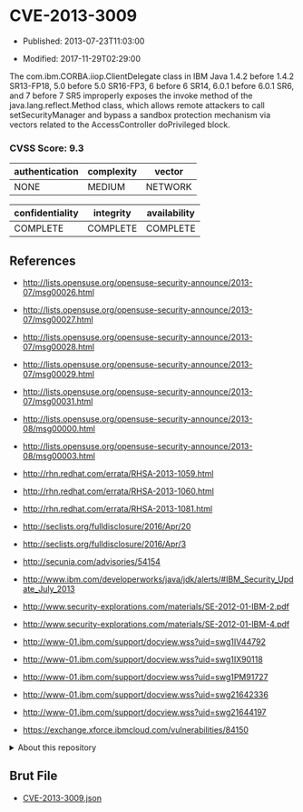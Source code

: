 # CVE-2013-3009

- Published: 2013-07-23T11:03:00

- Modified: 2017-11-29T02:29:00

The com.ibm.CORBA.iiop.ClientDelegate class in IBM Java 1.4.2 before 1.4.2 SR13-FP18, 5.0 before 5.0 SR16-FP3, 6 before 6 SR14, 6.0.1 before 6.0.1 SR6, and 7 before 7 SR5 improperly exposes the invoke method of the java.lang.reflect.Method class, which allows remote attackers to call setSecurityManager and bypass a sandbox protection mechanism via vectors related to the AccessController doPrivileged block.

### CVSS Score: **9.3**

| authentication | complexity | vector |
| --- | --- | --- |
| NONE | MEDIUM | NETWORK |

| confidentiality | integrity | availability |
| --- | --- | --- |
| COMPLETE | COMPLETE | COMPLETE |

## References

* http://lists.opensuse.org/opensuse-security-announce/2013-07/msg00026.html

* http://lists.opensuse.org/opensuse-security-announce/2013-07/msg00027.html

* http://lists.opensuse.org/opensuse-security-announce/2013-07/msg00028.html

* http://lists.opensuse.org/opensuse-security-announce/2013-07/msg00029.html

* http://lists.opensuse.org/opensuse-security-announce/2013-07/msg00031.html

* http://lists.opensuse.org/opensuse-security-announce/2013-08/msg00000.html

* http://lists.opensuse.org/opensuse-security-announce/2013-08/msg00003.html

* http://rhn.redhat.com/errata/RHSA-2013-1059.html

* http://rhn.redhat.com/errata/RHSA-2013-1060.html

* http://rhn.redhat.com/errata/RHSA-2013-1081.html

* http://seclists.org/fulldisclosure/2016/Apr/20

* http://seclists.org/fulldisclosure/2016/Apr/3

* http://secunia.com/advisories/54154

* http://www.ibm.com/developerworks/java/jdk/alerts/#IBM_Security_Update_July_2013

* http://www.security-explorations.com/materials/SE-2012-01-IBM-2.pdf

* http://www.security-explorations.com/materials/SE-2012-01-IBM-4.pdf

* http://www-01.ibm.com/support/docview.wss?uid=swg1IV44792

* http://www-01.ibm.com/support/docview.wss?uid=swg1IX90118

* http://www-01.ibm.com/support/docview.wss?uid=swg1PM91727

* http://www-01.ibm.com/support/docview.wss?uid=swg21642336

* http://www-01.ibm.com/support/docview.wss?uid=swg21644197

* https://exchange.xforce.ibmcloud.com/vulnerabilities/84150

<details>
<summary>About this repository</summary> 

  This repository is part of the project [Live Hack CVE](https://github.com/Live-Hack-CVE). Main website can be found [www.live-hack.org](https://www.live-hack.org) 
  
  Made by [Sn0wAlice](https://github.com/Sn0wAlice) for the people that care about security and need to have a feed of the latest CVEs. Hope you enjoy it, don't forget to star the repo and follow me on [Twitter](https://twitter.com/Sn0wAlice) and [Github](https://github.com/Sn0wAlice). And that is my [personnal website](https://www.alice-snow.me/)

  - [Home Page](https://github.com/Live-Hack-CVE)
  - [Framework](https://github.com/Live-Hack-CVE/cve-framework)
  - [CVE database](https://github.com/Live-Hack-CVE/full_database)
  - [Changelog](https://github.com/Live-Hack-CVE/Changelog)
</details>

## Brut File

* [CVE-2013-3009.json](https://raw.githubusercontent.com/Live-Hack-CVE/full_database/main/cves/2013/CVE-2013-3009.json)


